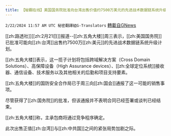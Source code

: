 ```yaml
---
title: 【秘翻在线】美国国务院批准向台湾出售价值约7500万美元的先进战术数据链系统升级规划
---
```

`2/22/2024 11:57 AM UTC 秘密翻譯組G-Translators` [轉載自GNews](https://gnews.org/articles/2332063)

[[zh:路透社]][[zh:2月21日]]报道--[[zh:五角大楼]]周三表示，[[zh:美国国务院]]已批准可能向[[zh:台湾]]出售约7500万[[zh:美元]]的先进战术数据链系统升级计划。


[[zh:五角大楼]]表示，这一揽子计划将包括跨域解决方案（Cross Domain Solutions）、高保障设备（High Assurance devices）、[[zh:全球定位系统]]接收器、通信设备、技术服务以及其他相关的后勤和项目支持要素。

[[zh:五角大楼]]的国防安全合作局已于周三向[[zh:国会]]通报了这一可能的销售事项。

尽管获得了[[zh:国务院]]的批准，但该通报并不表明合同已经签署或谈判已经结束。

[[zh:五角大楼]]称，主承包商将通过竞争程序确定。

此次出售正值[[zh:台湾]]与[[zh:中共国]]之间的紧张局势加剧之际。

